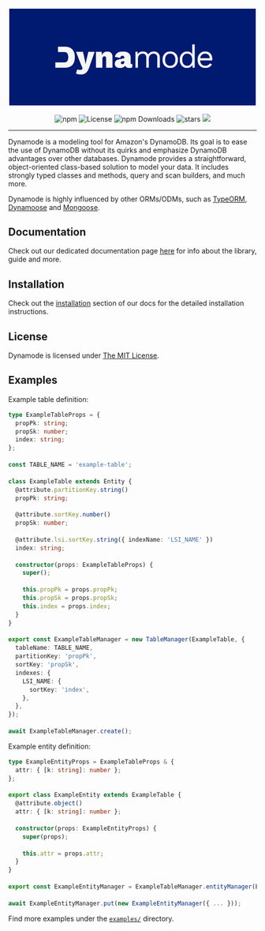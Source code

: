 
<p align="center">
	<img src="docs/static/img/banner.png" width="500" max-width="90%" alt="Dynamode" />
</p>

<p align="center">
	<a href="https://www.npmjs.com/package/dynamode" style="text-decoration: none;">
		<img src="https://img.shields.io/npm/v/dynamode?style=flat-square&color=001A72" alt="npm">
	</a>
  <a href="https://github.com/blazejkustra/dynamode/blob/master/LICENSE" style="text-decoration: none;">
		<img src="https://img.shields.io/github/license/blazejkustra/dynamode?style=flat-square&color=33488E" alt="License">
	</a>
	<a href="https://www.npmjs.com/package/dynamode" style="text-decoration: none;">
		<img src="https://img.shields.io/npm/dw/dynamode?style=flat-square&color=6676AA" alt="npm Downloads">
	</a>
  <a href="https://github.com/blazejkustra/dynamode" style="text-decoration: none;">
		<img src="https://img.shields.io/github/stars/blazejkustra/dynamode?style=flat-square&color=38ACDD" alt="stars">
	</a>
	<a href='https://coveralls.io/github/blazejkustra/dynamode' style="text-decoration: none;">
		<img src='https://img.shields.io/coveralls/github/blazejkustra/dynamode?style=flat-square' >
	</a>
</p>

---

Dynamode is a modeling tool for Amazon's DynamoDB. Its goal is to ease the use of DynamoDB without its quirks and emphasize DynamoDB advantages over other databases. Dynamode provides a straightforward, object-oriented class-based solution to model your data. It includes strongly typed classes and methods, query and scan builders, and much more.

Dynamode is highly influenced by other ORMs/ODMs, such as [TypeORM](https://github.com/typeorm/typeorm), [Dynamoose](https://github.com/dynamoose/dynamoose) and [Mongoose](https://github.com/Automattic/mongoose).

## Documentation

Check out our dedicated documentation page [here](https://blazejkustra.github.io/dynamode/docs/getting_started/introduction) for info about the library, guide and more.

## Installation

Check out the [installation](https://blazejkustra.github.io/dynamode/docs/getting_started/installation) section of our docs for the detailed installation instructions.

## License

Dynamode is licensed under [The MIT License](LICENSE).

## Examples

Example table definition:
```ts
type ExampleTableProps = {
  propPk: string;
  propSk: number;
  index: string;
};

const TABLE_NAME = 'example-table';

class ExampleTable extends Entity {
  @attribute.partitionKey.string()
  propPk: string;

  @attribute.sortKey.number()
  propSk: number;

  @attribute.lsi.sortKey.string({ indexName: 'LSI_NAME' })
  index: string;

  constructor(props: ExampleTableProps) {
    super();

    this.propPk = props.propPk;
    this.propSk = props.propSk;
    this.index = props.index;
  }
}

export const ExampleTableManager = new TableManager(ExampleTable, {
  tableName: TABLE_NAME,
  partitionKey: 'propPk',
  sortKey: 'propSk',
  indexes: {
    LSI_NAME: {
      sortKey: 'index',
    },
  },
});

await ExampleTableManager.create();
```

Example entity definition:
```ts
type ExampleEntityProps = ExampleTableProps & {
  attr: { [k: string]: number };
};

export class ExampleEntity extends ExampleTable {
  @attribute.object()
  attr: { [k: string]: number };

  constructor(props: ExampleEntityProps) {
    super(props);

    this.attr = props.attr;
  }
}

export const ExampleEntityManager = ExampleTableManager.entityManager(ExampleEntity);

await ExampleEntityManager.put(new ExampleEntityManager({ ... }));
```

Find more examples under the [`examples/`](https://github.com/blazejkustra/dynamode/blob/master/examples/) directory.

